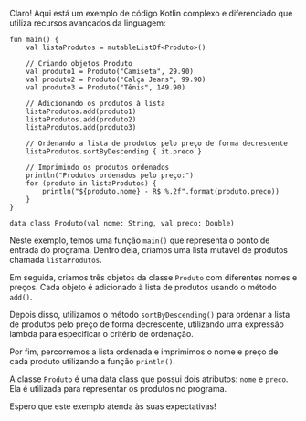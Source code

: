 Claro! Aqui está um exemplo de código Kotlin complexo e diferenciado que utiliza recursos avançados da linguagem:

```
fun main() {
    val listaProdutos = mutableListOf<Produto>()

    // Criando objetos Produto
    val produto1 = Produto("Camiseta", 29.90)
    val produto2 = Produto("Calça Jeans", 99.90)
    val produto3 = Produto("Tênis", 149.90)

    // Adicionando os produtos à lista
    listaProdutos.add(produto1)
    listaProdutos.add(produto2)
    listaProdutos.add(produto3)

    // Ordenando a lista de produtos pelo preço de forma decrescente
    listaProdutos.sortByDescending { it.preco }

    // Imprimindo os produtos ordenados
    println("Produtos ordenados pelo preço:")
    for (produto in listaProdutos) {
        println("${produto.nome} - R$ %.2f".format(produto.preco))
    }
}

data class Produto(val nome: String, val preco: Double)
```

Neste exemplo, temos uma função `main()` que representa o ponto de entrada do programa. Dentro dela, criamos uma lista mutável de produtos chamada `listaProdutos`.

Em seguida, criamos três objetos da classe `Produto` com diferentes nomes e preços. Cada objeto é adicionado à lista de produtos usando o método `add()`.

Depois disso, utilizamos o método `sortByDescending()` para ordenar a lista de produtos pelo preço de forma decrescente, utilizando uma expressão lambda para especificar o critério de ordenação.

Por fim, percorremos a lista ordenada e imprimimos o nome e preço de cada produto utilizando a função `println()`.

A classe `Produto` é uma data class que possui dois atributos: `nome` e `preco`. Ela é utilizada para representar os produtos no programa.

Espero que este exemplo atenda às suas expectativas!